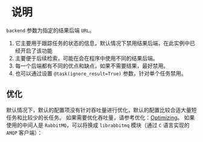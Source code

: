 #   说明

`backend` 参数为指定的结果后端 `URL`。

1. 它主要用于跟踪任务的状态的信息，默认情况下禁用结果后端，在此实例中已经开启了该功能
2. 主要便于后续检索，可能在会在程序中使用不同的结果后端。
3. 每一个后端都有不同的优点和缺点，如果不需要结果，最好禁用。
4. 也可以通过设置 `@task(ignore_result=True)` 参数，针对单个任务禁用。

## 优化

默认情况下，默认的配置项没有针对吞吐量进行优化，默认的配置比较合适大量短任务和比较少的长任务。
如果需要优化吞吐量，请参考优化：[Optimizing](https://www.celerycn.io/yong-hu-zhi-nan/you-hua-optimizing)。
如果使用的中间人是 `RabbitMQ`，可以将换成 `librabbitmq` 模块（通过 `C` 语言实现的 `AMQP` 客户端）：
